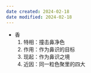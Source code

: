 ```yaml
---
date created: 2024-02-18
date modified: 2024-02-18
---
```

- 香
    1. 特相：撞击鼻净色
    2. 作用：作为鼻识的目标
    3. 现起：作为鼻识之境
    4. 近因：同一粒色聚里的四大





